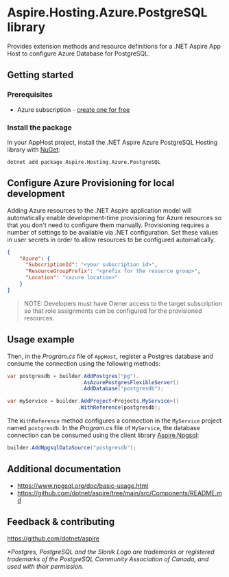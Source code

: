 # Aspire.Hosting.Azure.PostgreSQL library

Provides extension methods and resource definitions for a .NET Aspire App Host to configure Azure Database for PostgreSQL.

## Getting started

### Prerequisites

- Azure subscription - [create one for free](https://azure.microsoft.com/free/)

### Install the package

In your AppHost project, install the .NET Aspire Azure PostgreSQL Hosting library with [NuGet](https://www.nuget.org):

```dotnetcli
dotnet add package Aspire.Hosting.Azure.PostgreSQL
```

## Configure Azure Provisioning for local development

Adding Azure resources to the .NET Aspire application model will automatically enable development-time provisioning
for Azure resources so that you don't need to configure them manually. Provisioning requires a number of settings
to be available via .NET configuration. Set these values in user secrets in order to allow resources to be configured
automatically.

```json
{
    "Azure": {
      "SubscriptionId": "<your subscription id>",
      "ResourceGroupPrefix": "<prefix for the resource group>",
      "Location": "<azure location>"
    }
}
```

> NOTE: Developers must have Owner access to the target subscription so that role assignments
> can be configured for the provisioned resources.

## Usage example

Then, in the _Program.cs_ file of `AppHost`, register a Postgres database and consume the connection using the following methods:

```csharp
var postgresdb = builder.AddPostgres("pg").
                        .AsAzurePostgresFlexibleServer()
                        .AddDatabase("postgresdb");

var myService = builder.AddProject<Projects.MyService>()
                       .WithReference(postgresdb);
```

The `WithReference` method configures a connection in the `MyService` project named `postgresdb`. In the _Program.cs_ file of `MyService`, the database connection can be consumed using the client library [Aspire.Npgsql](https://www.nuget.org/packages/Aspire.Npgsql):

```csharp
builder.AddNpgsqlDataSource("postgresdb");
```

## Additional documentation

* https://www.npgsql.org/doc/basic-usage.html
* https://github.com/dotnet/aspire/tree/main/src/Components/README.md

## Feedback & contributing

https://github.com/dotnet/aspire

_*Postgres, PostgreSQL and the Slonik Logo are trademarks or registered trademarks of the PostgreSQL Community Association of Canada, and used with their permission._
